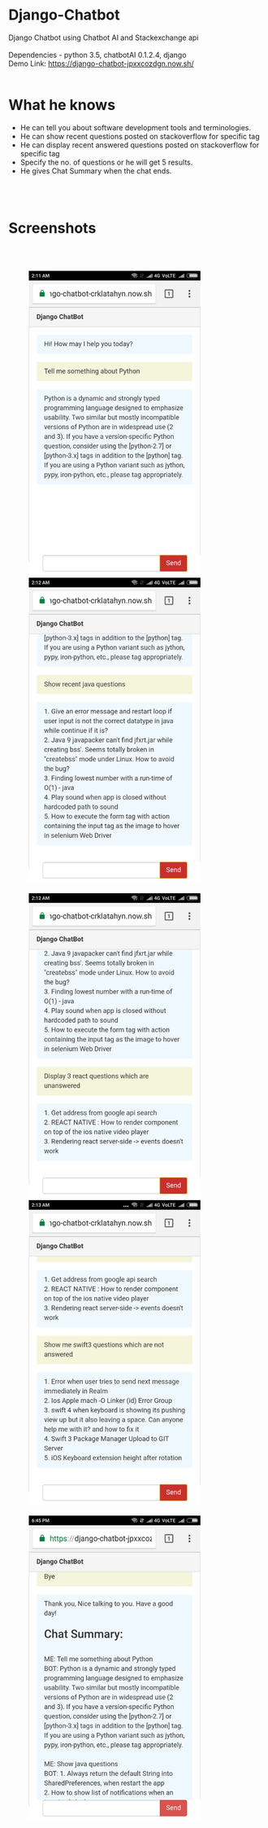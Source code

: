 # Django-Chatbot
Django Chatbot using Chatbot AI and Stackexchange api
<br/>
<br/>
Dependencies - python 3.5, chatbotAI 0.1.2.4, django
<br/>
Demo Link: https://django-chatbot-jpxxcozdgn.now.sh/
<br/>
<br/>
# What he knows
- He can tell you about software development tools and terminologies.
- He can show recent questions posted on stackoverflow for specific tag
- He can display recent answered questions posted on stackoverflow for specific tag
- Specify the no. of questions or he will get 5 results.
- He gives Chat Summary when the chat ends.
<br/>
<br/>

# Screenshots
<br/>
<br/>

<img src="./screenshots/1.png" height="600" hspace="40"><img src="./screenshots/2.png" height="600" hspace="40">
<br/>
<br/>
<img src="./screenshots/3.png" height="600" hspace="40"><img src="./screenshots/4.png" height="600" hspace="40">
<br/>
<br/>
<img src="./screenshots/Screenshot_2017-12-12-18-45-27-589_com.android.chrome.png" height="600" hspace="40">
